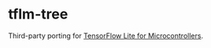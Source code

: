 # tflm-tree

Third-party porting for [TensorFlow Lite for Microcontrollers](https://www.tensorflow.org/lite/microcontrollers).
